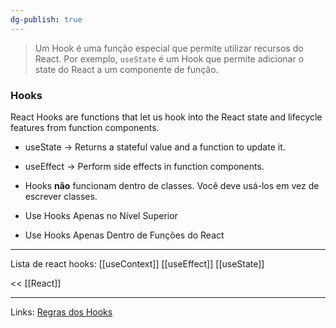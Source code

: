 ```yaml
---
dg-publish: true
---
```


> Um Hook é uma função especial que permite utilizar recursos do React. Por exemplo, `useState` é um Hook que permite adicionar o state do React a um componente de função.

### Hooks
React Hooks are functions that let us hook into the React state and lifecycle features from function components.
- useState -> Returns a stateful value and a function to update it.
- useEffect -> Perform side effects in function components.

- Hooks **não** funcionam dentro de classes. Você deve usá-los em vez de escrever classes.
- Use Hooks Apenas no Nível Superior
- Use Hooks Apenas Dentro de Funções do React

---

Lista de react hooks:
[[useContext]]
[[useEffect]]
[[useState]]

<< [[React]]

---

Links:
[Regras dos Hooks](https://pt-br.reactjs.org/docs/hooks-rules.html)